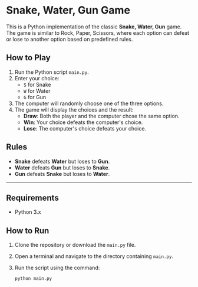 # Snake, Water, Gun Game

This is a Python implementation of the classic **Snake, Water, Gun** game. The game is similar to Rock, Paper, Scissors, where each option can defeat or lose to another option based on predefined rules.

## How to Play

1. Run the Python script `main.py`.
2. Enter your choice:
   - `S` for Snake
   - `W` for Water
   - `G` for Gun
3. The computer will randomly choose one of the three options.
4. The game will display the choices and the result:
   - **Draw**: Both the player and the computer chose the same option.
   - **Win**: Your choice defeats the computer's choice.
   - **Lose**: The computer's choice defeats your choice.

## Rules

- **Snake** defeats **Water** but loses to **Gun**.
- **Water** defeats **Gun** but loses to **Snake**.
- **Gun** defeats **Snake** but loses to **Water**.

-------------------------------------------------------------------------------

## Requirements

- Python 3.x

## How to Run

1. Clone the repository or download the `main.py` file.
2. Open a terminal and navigate to the directory containing `main.py`.
3. Run the script using the command:

   ```sh
   python main.py

